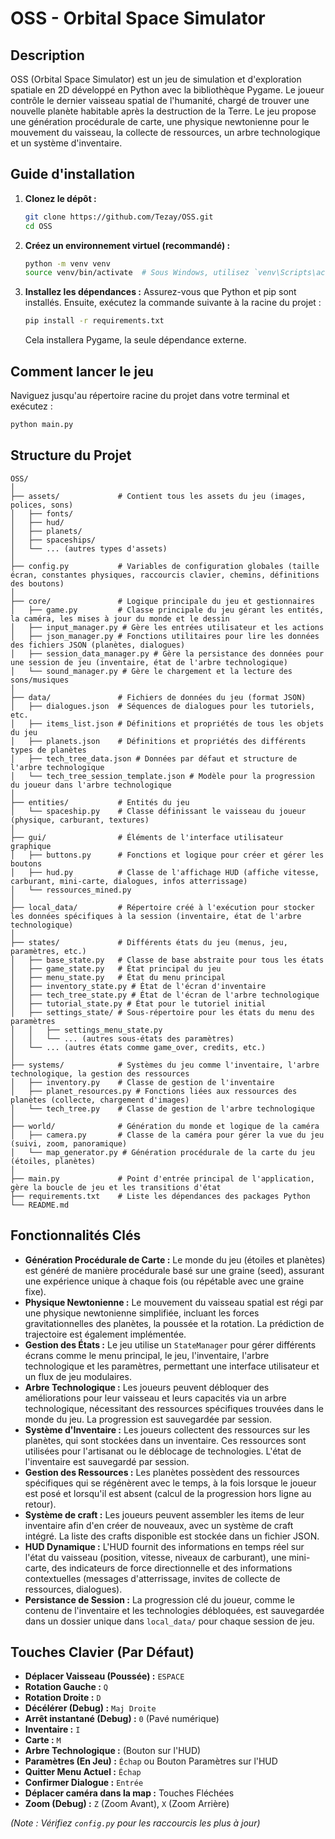 # OSS - Orbital Space Simulator

## Description

OSS (Orbital Space Simulator) est un jeu de simulation et d'exploration spatiale en 2D développé en Python avec la bibliothèque Pygame. Le joueur contrôle le dernier vaisseau spatial de l'humanité, chargé de trouver une nouvelle planète habitable après la destruction de la Terre. Le jeu propose une génération procédurale de carte, une physique newtonienne pour le mouvement du vaisseau, la collecte de ressources, un arbre technologique et un système d'inventaire.

## Guide d'installation

1.  **Clonez le dépôt :**
    ```bash
    git clone https://github.com/Tezay/OSS.git
    cd OSS
    ```
2.  **Créez un environnement virtuel (recommandé) :**
    ```bash
    python -m venv venv
    source venv/bin/activate  # Sous Windows, utilisez `venv\Scripts\activate`
    ```
3.  **Installez les dépendances :**
    Assurez-vous que Python et pip sont installés. Ensuite, exécutez la commande suivante à la racine du projet :
    ```bash
    pip install -r requirements.txt
    ```
    Cela installera Pygame, la seule dépendance externe.

## Comment lancer le jeu

Naviguez jusqu'au répertoire racine du projet dans votre terminal et exécutez :

```bash
python main.py
```

## Structure du Projet

```
OSS/
│
├── assets/             # Contient tous les assets du jeu (images, polices, sons)
│   ├── fonts/
│   ├── hud/
│   ├── planets/
│   ├── spaceships/
│   └── ... (autres types d'assets)
│
├── config.py           # Variables de configuration globales (taille écran, constantes physiques, raccourcis clavier, chemins, définitions des boutons)
│
├── core/               # Logique principale du jeu et gestionnaires
│   ├── game.py         # Classe principale du jeu gérant les entités, la caméra, les mises à jour du monde et le dessin
│   ├── input_manager.py # Gère les entrées utilisateur et les actions
│   ├── json_manager.py # Fonctions utilitaires pour lire les données des fichiers JSON (planètes, dialogues)
│   ├── session_data_manager.py # Gère la persistance des données pour une session de jeu (inventaire, état de l'arbre technologique)
│   └── sound_manager.py # Gère le chargement et la lecture des sons/musiques
│
├── data/               # Fichiers de données du jeu (format JSON)
│   ├── dialogues.json  # Séquences de dialogues pour les tutoriels, etc.
│   ├── items_list.json # Définitions et propriétés de tous les objets du jeu
│   ├── planets.json    # Définitions et propriétés des différents types de planètes
│   ├── tech_tree_data.json # Données par défaut et structure de l'arbre technologique
│   └── tech_tree_session_template.json # Modèle pour la progression du joueur dans l'arbre technologique
│
├── entities/           # Entités du jeu
│   └── spaceship.py    # Classe définissant le vaisseau du joueur (physique, carburant, textures)
│
├── gui/                # Éléments de l'interface utilisateur graphique
│   ├── buttons.py      # Fonctions et logique pour créer et gérer les boutons
│   ├── hud.py          # Classe de l'affichage HUD (affiche vitesse, carburant, mini-carte, dialogues, infos atterrissage)
│   └── ressources_mined.py
│
├── local_data/         # Répertoire créé à l'exécution pour stocker les données spécifiques à la session (inventaire, état de l'arbre technologique)
│
├── states/             # Différents états du jeu (menus, jeu, paramètres, etc.)
│   ├── base_state.py   # Classe de base abstraite pour tous les états
│   ├── game_state.py   # État principal du jeu
│   ├── menu_state.py   # État du menu principal
│   ├── inventory_state.py # État de l'écran d'inventaire
│   ├── tech_tree_state.py # État de l'écran de l'arbre technologique
│   ├── tutorial_state.py # État pour le tutoriel initial
│   ├── settings_state/ # Sous-répertoire pour les états du menu des paramètres
│   │   ├── settings_menu_state.py
│   │   └── ... (autres sous-états des paramètres)
│   └── ... (autres états comme game_over, credits, etc.)
│
├── systems/            # Systèmes du jeu comme l'inventaire, l'arbre technologique, la gestion des ressources
│   ├── inventory.py    # Classe de gestion de l'inventaire
│   ├── planet_resources.py # Fonctions liées aux ressources des planètes (collecte, chargement d'images)
│   └── tech_tree.py    # Classe de gestion de l'arbre technologique
│
├── world/              # Génération du monde et logique de la caméra
│   ├── camera.py       # Classe de la caméra pour gérer la vue du jeu (suivi, zoom, panoramique)
│   └── map_generator.py # Génération procédurale de la carte du jeu (étoiles, planètes)
│
├── main.py             # Point d'entrée principal de l'application, gère la boucle de jeu et les transitions d'état
├── requirements.txt    # Liste les dépendances des packages Python
└── README.md
```

## Fonctionnalités Clés

*   **Génération Procédurale de Carte :** Le monde du jeu (étoiles et planètes) est généré de manière procédurale basé sur une graine (seed), assurant une expérience unique à chaque fois (ou répétable avec une graine fixe).
*   **Physique Newtonienne :** Le mouvement du vaisseau spatial est régi par une physique newtonienne simplifiée, incluant les forces gravitationnelles des planètes, la poussée et la rotation. La prédiction de trajectoire est également implémentée.
*   **Gestion des États :** Le jeu utilise un `StateManager` pour gérer différents écrans comme le menu principal, le jeu, l'inventaire, l'arbre technologique et les paramètres, permettant une interface utilisateur et un flux de jeu modulaires.
*   **Arbre Technologique :** Les joueurs peuvent débloquer des améliorations pour leur vaisseau et leurs capacités via un arbre technologique, nécessitant des ressources spécifiques trouvées dans le monde du jeu. La progression est sauvegardée par session.
*   **Système d'Inventaire :** Les joueurs collectent des ressources sur les planètes, qui sont stockées dans un inventaire. Ces ressources sont utilisées pour l'artisanat ou le déblocage de technologies. L'état de l'inventaire est sauvegardé par session.
*   **Gestion des Ressources :** Les planètes possèdent des ressources spécifiques qui se régénèrent avec le temps, à la fois lorsque le joueur est posé et lorsqu'il est absent (calcul de la progression hors ligne au retour).
*   **Système de craft :** Les joueurs peuvent assembler les items de leur inventaire afin d'en créer de nouveaux, avec un système de craft intégré. La liste des crafts disponible est stockée dans un fichier JSON.
*   **HUD Dynamique :** L'HUD fournit des informations en temps réel sur l'état du vaisseau (position, vitesse, niveaux de carburant), une mini-carte, des indicateurs de force directionnelle et des informations contextuelles (messages d'atterrissage, invites de collecte de ressources, dialogues).
*   **Persistance de Session :** La progression clé du joueur, comme le contenu de l'inventaire et les technologies débloquées, est sauvegardée dans un dossier unique dans `local_data/` pour chaque session de jeu.

## Touches Clavier (Par Défaut)

*   **Déplacer Vaisseau (Poussée) :** `ESPACE`
*   **Rotation Gauche :** `Q`
*   **Rotation Droite :** `D`
*   **Décélérer (Debug) :** `Maj Droite`
*   **Arrêt instantané (Debug) :** `0` (Pavé numérique)
*   **Inventaire :** `I`
*   **Carte :** `M`
*   **Arbre Technologique :** (Bouton sur l'HUD)
*   **Paramètres (En Jeu) :** `Échap` ou Bouton Paramètres sur l'HUD
*   **Quitter Menu Actuel :** `Échap`
*   **Confirmer Dialogue :** `Entrée`
*   **Déplacer caméra dans la map :** Touches Fléchées
*   **Zoom (Debug) :** `Z` (Zoom Avant), `X` (Zoom Arrière)

*(Note : Vérifiez `config.py` pour les raccourcis les plus à jour)*
